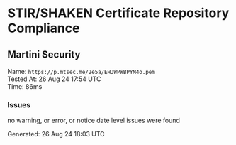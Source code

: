 # STIR/SHAKEN Certificate Repository Compliance

## Martini Security

Name: `https://p.mtsec.me/2e5a/EHJWPWBPYM4o.pem`\
Tested At: 26 Aug 24 17:54 UTC\
Time: 86ms

### Issues

no warning, or error, or notice date level issues were found

Generated: 26 Aug 24 18:03 UTC